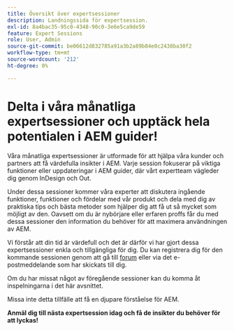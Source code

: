 ```yaml
---
title: Översikt över expertsessioner
description: Landningssida för expertsession.
exl-id: 8a4bac35-95c0-4348-90c0-3e6e5ca9de59
feature: Expert Sessions
role: User, Admin
source-git-commit: be06612d832785a91a3b2a89b84e0c2438ba30f2
workflow-type: tm+mt
source-wordcount: '212'
ht-degree: 0%

---
```


# Delta i våra månatliga expertsessioner och upptäck hela potentialen i AEM guider!

Våra månatliga expertsessioner är utformade för att hjälpa våra kunder och partners att få värdefulla insikter i AEM. Varje session fokuserar på viktiga funktioner eller uppdateringar i AEM guider, där vårt expertteam vägleder dig genom InDesign och Out.

Under dessa sessioner kommer våra experter att diskutera ingående funktioner, funktioner och fördelar med vår produkt och dela med dig av praktiska tips och bästa metoder som hjälper dig att få ut så mycket som möjligt av den. Oavsett om du är nybörjare eller erfaren proffs får du med dessa sessioner den information du behöver för att maximera användningen av AEM.

Vi förstår att din tid är värdefull och det är därför vi har gjort dessa expertsessioner enkla och tillgängliga för dig. Du kan registrera dig för den kommande sessionen genom att gå till [forum](https://experienceleaguecommunities.adobe.com/t5/experience-manager-guides/ct-p/aem-xml-documentation) eller via det e-postmeddelande som har skickats till dig.

Om du har missat något av föregående sessioner kan du komma åt inspelningarna i det här avsnittet.

Missa inte detta tillfälle att få en djupare förståelse för AEM.

**Anmäl dig till nästa expertsession idag och få de insikter du behöver för att lyckas!**
